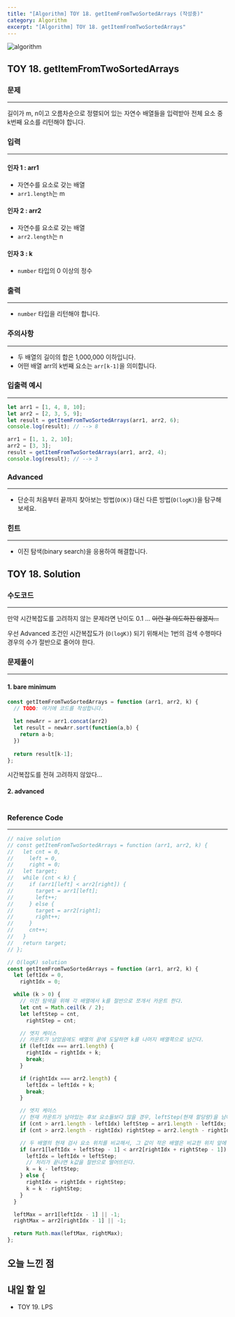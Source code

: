 ```yaml
---
title: "[Algorithm] TOY 18. getItemFromTwoSortedArrays (작성중)"
category: Algorithm
excerpt: "[Algorithm] TOY 18. getItemFromTwoSortedArrays"
---
```


![algorithm](https://user-images.githubusercontent.com/83164003/131701318-f0ff36c4-1fcc-4f21-b978-18a9d8ec3386.jpg)
## TOY 18. getItemFromTwoSortedArrays
### 문제
---
길이가 m, n이고 오름차순으로 정렬되어 있는 자연수 배열들을 입력받아 전체 요소 중 k번째 요소를 리턴해야 합니다.

### 입력
---
#### 인자 1 : arr1
- 자연수를 요소로 갖는 배열
- `arr1.length`는 m
#### 인자 2 : arr2
- 자연수를 요소로 갖는 배열
- `arr2.length`는 n
#### 인자 3 : k
- `number` 타입의 0 이상의 정수

### 출력
---
- `number` 타입을 리턴해야 합니다.

### 주의사항
---
- 두 배열의 길이의 합은 1,000,000 이하입니다.
- 어떤 배열 arr의 k번째 요소는 `arr[k-1]`을 의미합니다.

### 입출력 예시
---
```javascript
let arr1 = [1, 4, 8, 10];
let arr2 = [2, 3, 5, 9];
let result = getItemFromTwoSortedArrays(arr1, arr2, 6);
console.log(result); // --> 8

arr1 = [1, 1, 2, 10];
arr2 = [3, 3];
result = getItemFromTwoSortedArrays(arr1, arr2, 4);
console.log(result); // --> 3
```

### Advanced
---
- 단순히 처음부터 끝까지 찾아보는 방법(`O(K)`) 대신 다른 방법(`O(logK)`)을 탐구해 보세요.

### 힌트
---
- 이진 탐색(binary search)을 응용하여 해결합니다.

## TOY 18. Solution
### 수도코드
---
만약 시간복잡도를 고려하지 않는 문제라면 난이도 0.1 ... ~~이런 걸 의도하진 않겠지...~~

우선 Advanced 조건인 시간복잡도가 (`O(logK)`) 되기 위해서는 1번의 검색 수행마다 경우의 수가 절반으로 줄어야 한다.


### 문제풀이
---

#### 1. bare minimum

```javascript 
const getItemFromTwoSortedArrays = function (arr1, arr2, k) {
  // TODO: 여기에 코드를 작성합니다.
  
  let newArr = arr1.concat(arr2)
  let result = newArr.sort(function(a,b) {
    return a-b;
  })
  
  return result[k-1];
};
```
시간복잡도를 전혀 고려하지 않았다... 
#### 2. advanced

```javascript

```
### Reference Code
---
```javascript
// naive solution
// const getItemFromTwoSortedArrays = function (arr1, arr2, k) {
//   let cnt = 0,
//     left = 0,
//     right = 0;
//   let target;
//   while (cnt < k) {
//     if (arr1[left] < arr2[right]) {
//       target = arr1[left];
//       left++;
//     } else {
//       target = arr2[right];
//       right++;
//     }
//     cnt++;
//   }
//   return target;
// };

// O(logK) solution
const getItemFromTwoSortedArrays = function (arr1, arr2, k) {
  let leftIdx = 0,
    rightIdx = 0;

  while (k > 0) {
    // 이진 탐색을 위해 각 배열에서 k를 절반으로 쪼개서 카운트 한다.
    let cnt = Math.ceil(k / 2);
    let leftStep = cnt,
      rightStep = cnt;

    // 엣지 케이스
    // 카운트가 남았음에도 배열의 끝에 도달하면 k를 나머지 배열쪽으로 넘긴다.
    if (leftIdx === arr1.length) {
      rightIdx = rightIdx + k;
      break;
    }

    if (rightIdx === arr2.length) {
      leftIdx = leftIdx + k;
      break;
    }

    // 엣지 케이스
    // 현재 카운트가 남아있는 후보 요소들보다 많을 경우, leftStep(현재 할당량)을 남아있는 요소들의 개수로 바꾼다.
    if (cnt > arr1.length - leftIdx) leftStep = arr1.length - leftIdx;
    if (cnt > arr2.length - rightIdx) rightStep = arr2.length - rightIdx;

    // 두 배열의 현재 검사 요소 위치를 비교해서, 그 값이 작은 배열은 비교한 위치 앞에 있는 요소들을 모두 후보군에서 제외시킨다.
    if (arr1[leftIdx + leftStep - 1] < arr2[rightIdx + rightStep - 1]) {
      leftIdx = leftIdx + leftStep;
      // 처리가 끝나면 k값을 절반으로 떨어뜨린다.
      k = k - leftStep;
    } else {
      rightIdx = rightIdx + rightStep;
      k = k - rightStep;
    }
  }

  leftMax = arr1[leftIdx - 1] || -1;
  rightMax = arr2[rightIdx - 1] || -1;

  return Math.max(leftMax, rightMax);
};
```
## 오늘 느낀 점
	
## 내일 할 일
- TOY 19. LPS
